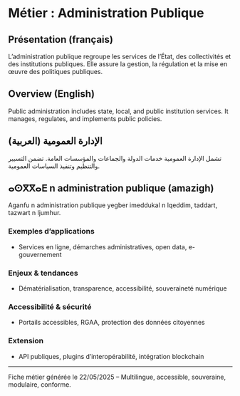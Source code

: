 # Métier : Administration Publique

## Présentation (français)
L’administration publique regroupe les services de l’État, des collectivités et des institutions publiques. Elle assure la gestion, la régulation et la mise en œuvre des politiques publiques.

## Overview (English)
Public administration includes state, local, and public institution services. It manages, regulates, and implements public policies.

## الإدارة العمومية (العربية)
تشمل الإدارة العمومية خدمات الدولة والجماعات والمؤسسات العامة. تضمن التسيير والتنظيم وتنفيذ السياسات العمومية.

## ⴰⵙⴳⴳⴰⴹ n administration publique (amazigh)
Aganfu n administration publique yegber imeddukal n lqeddim, taddart, tazwart n ljumhur.

### Exemples d’applications
- Services en ligne, démarches administratives, open data, e-gouvernement

### Enjeux & tendances
- Dématérialisation, transparence, accessibilité, souveraineté numérique

### Accessibilité & sécurité
- Portails accessibles, RGAA, protection des données citoyennes

### Extension
- API publiques, plugins d’interopérabilité, intégration blockchain

---
Fiche métier générée le 22/05/2025 – Multilingue, accessible, souveraine, modulaire, conforme.
